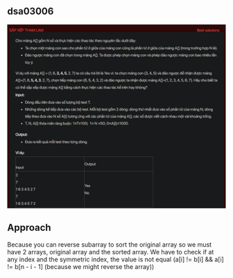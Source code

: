 ## dsa03006
![alt text](image.png)

## Approach
Because you can reverse subarray to sort the original array so we must have 2 arrays, original array and the sorted array. We have to check if at any index and the symmetric index, the value is not equal (a[i] != b[i] && a[i] != b[n - i - 1] (because we might reverse the array))